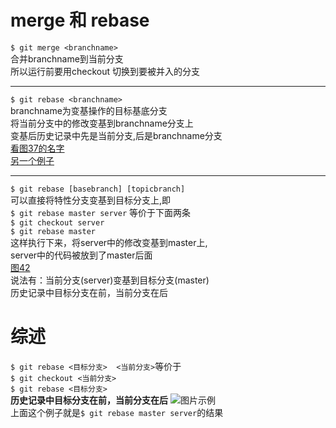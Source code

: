 # merge 和 rebase  

`$ git merge <branchname>`  
合并branchname到当前分支  
所以运行前要用checkout 切换到要被并入的分支   
***
`$ git rebase <branchname>`  
branchname为变基操作的目标基底分支  
将当前分支中的修改变基到branchname分支上  
变基后历史记录中先是当前分支,后是branchname分支  
[看图37的名字](https://git-scm.com/book/zh/v2/Git-%E5%88%86%E6%94%AF-%E5%8F%98%E5%9F%BA)  
[另一个例子](https://www.jianshu.com/p/f23f72251abc)
___
`$ git rebase [basebranch] [topicbranch]`  
可以直接将特性分支变基到目标分支上,即  
`$ git rebase master server` 等价于下面两条   
`$ git checkout server`  
`$ git rebase master`  
这样执行下来，将server中的修改变基到master上,  
server中的代码被放到了master后面  
[图42](https://git-scm.com/book/zh/v2/Git-%E5%88%86%E6%94%AF-%E5%8F%98%E5%9F%BA#rrbdiag_h)  
说法有：当前分支(server)变基到目标分支(master)  
历史记录中目标分支在前，当前分支在后  

# 综述  
`$ git rebase <目标分支>  <当前分支>`等价于  
`$ git checkout <当前分支>`  
`$ git rebase <目标分支>`  
**历史记录中目标分支在前，当前分支在后**
![图片示例](https://git-scm.com/book/en/v2/images/interesting-rebase-4.png)  
上面这个例子就是`$ git rebase master server`的结果
       